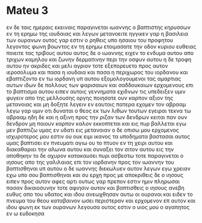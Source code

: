 # Mateu 3
εν δε ταις ημεραις εκειναις παραγινεται ιωαννης ο βαπτιστης κηρυσσων εν τη ερημω της ιουδαιας
και λεγων μετανοειτε ηγγικεν γαρ η βασιλεια των ουρανων
ουτος γαρ εστιν ο ρηθεις υπο ησαιου του προφητου λεγοντος φωνη βοωντος εν τη ερημω ετοιμασατε την οδον κυριου ευθειας ποιειτε τας τριβους αυτου
αυτος δε ο ιωαννης ειχεν το ενδυμα αυτου απο τριχων καμηλου και ζωνην δερματινην περι την οσφυν αυτου η δε τροφη αυτου ην ακριδες και μελι αγριον 
τοτε εξεπορευετο προς αυτον ιεροσολυμα και πασα η ιουδαια και πασα η περιχωρος του ιορδανου
και εβαπτιζοντο εν τω ιορδανη υπ αυτου εξομολογουμενοι τας αμαρτιας αυτων 
ιδων δε πολλους των φαρισαιων και σαδδουκαιων ερχομενους επι το βαπτισμα αυτου ειπεν αυτοις γεννηματα εχιδνων τις υπεδειξεν υμιν φυγειν απο της μελλουσης οργης
ποιησατε ουν καρπον αξιον της μετανοιας
και μη δοξητε λεγειν εν εαυτοις πατερα εχομεν τον αβρααμ λεγω γαρ υμιν οτι δυναται ο θεος εκ των λιθων τουτων εγειραι τεκνα τω αβρααμ
ηδη δε και η αξινη προς την ριζαν των δενδρων κειται παν ουν δενδρον μη ποιουν καρπον καλον εκκοπτεται και εις πυρ βαλλεται
εγω μεν βαπτιζω υμας εν υδατι εις μετανοιαν ο δε οπισω μου ερχομενος ισχυροτερος μου εστιν ου ουκ ειμι ικανος τα υποδηματα βαστασαι αυτος υμας βαπτισει εν πνευματι αγιω
ου το πτυον εν τη χειρι αυτου και διακαθαριει την αλωνα αυτου και συναξει τον σιτον αυτου εις την αποθηκην το δε αχυρον κατακαυσει πυρι ασβεστω
τοτε παραγινεται ο ιησους απο της γαλιλαιας επι τον ιορδανην προς τον ιωαννην του βαπτισθηναι υπ αυτου
ο δε ιωαννης διεκωλυεν αυτον λεγων εγω χρειαν εχω υπο σου βαπτισθηναι και συ ερχη προς με
αποκριθεις δε ο ιησους ειπεν προς αυτον αφες αρτι ουτως γαρ πρεπον εστιν ημιν πληρωσαι πασαν δικαιοσυνην τοτε αφιησιν αυτον
και βαπτισθεις ο ιησους ανεβη ευθυς απο του υδατος και ιδου ανεωχθησαν αυτω οι ουρανοι και ειδεν το πνευμα του θεου καταβαινον ωσει περιστεραν και ερχομενον επ αυτον
και ιδου φωνη εκ των ουρανων λεγουσα ουτος εστιν ο υιος μου ο αγαπητος εν ω ευδοκησα
